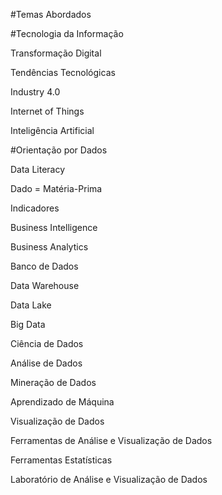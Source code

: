 #Temas Abordados

#Tecnologia da Informação

Transformação Digital

Tendências Tecnológicas

Industry 4.0

Internet of Things

Inteligência Artificial

#Orientação por Dados

Data Literacy

Dado = Matéria-Prima

Indicadores

Business Intelligence

Business Analytics

Banco de Dados

Data Warehouse

Data Lake

Big Data

Ciência de Dados

Análise de Dados

Mineração de Dados

Aprendizado de Máquina

Visualização de Dados

Ferramentas de Análise e Visualização de Dados

Ferramentas Estatísticas

Laboratório de Análise e Visualização de Dados
